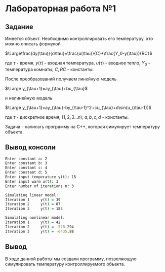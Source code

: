 # Лабораторная работа №1

## Задание

Имеется объект. Необходимо контроллировать его температуру, это можно описать формулой

$\Large\frac{dy(\tau)}{d\tau}=\frac{u(\tau)}{C}+\frac{Y_0-y(\tau)}{RC}$ 

где $\tau$ - время, $y(\tau)$ - входная температура, $u(\tau)$ - входное тепло, $Y_0$ - температура комнаты, $C,RC$ - константы.

После преобразований получаем линейную модель

$\Large y_{\tau+1}=ay_{\tau}+bu_{\tau}$

и нелинейную модель

$\Large y_{\tau+1}=ay_{\tau}-by_{\tau-1}^2+cu_{\tau}+d\sin(u_{\tau-1})$ 

где $\tau$ - дискретное время, ($1,2,3{\dots}n$); $a,b,c,d$ - константы.

Задача - написать программу на С++, которая симулирует температуру объекта.

## Вывод консоли

```cmd
Enter constant a: 2
Enter constant b: 3
Enter constant c: 4
Enter constant d: 5
Enter input temperature y(t): 15
Enter input warm u(t): 3
Enter number of iterations n: 3

Simulating linear model:
Iteration 1     y(t) = 39
Iteration 2     y(t) = 87
Iteration 3     y(t) = 183

Simulating nonlinear model:
Iteration 1     y(t) = 42
Iteration 2     y(t) = -578.294
Iteration 3     y(t) = -6435.88
```

## Вывод

В ходе данной работы мы создали программу, позволяющую симулировать температуру контроллируемого объекта.